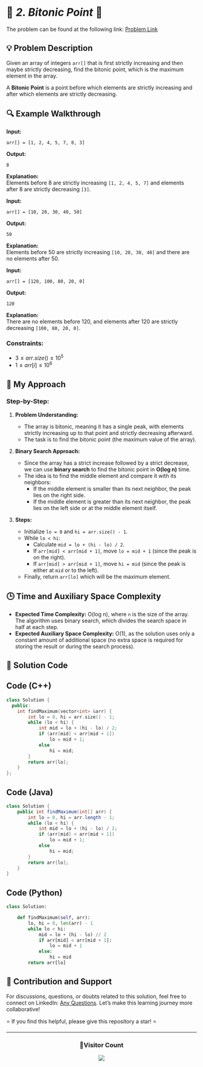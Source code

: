 # 🚀 _2. Bitonic Point_ 🧠

The problem can be found at the following link: [Problem Link](https://www.geeksforgeeks.org/batch/gfg-160-problems/track/searching-bonus-problems/problem/maximum-value-in-a-bitonic-array3001)


## 💡 **Problem Description**

Given an array of integers `arr[]` that is first strictly increasing and then maybe strictly decreasing, find the bitonic point, which is the maximum element in the array.

A **Bitonic Point** is a point before which elements are strictly increasing and after which elements are strictly decreasing.

## 🔍 Example Walkthrough

**Input:**
```
arr[] = [1, 2, 4, 5, 7, 8, 3]
```
**Output:**
```
8
```
**Explanation:**  
Elements before 8 are strictly increasing `[1, 2, 4, 5, 7]` and elements after 8 are strictly decreasing `[3]`.

**Input:**
```
arr[] = [10, 20, 30, 40, 50]
```
**Output:**
```
50
```
**Explanation:**  
Elements before 50 are strictly increasing `[10, 20, 30, 40]` and there are no elements after 50.

**Input:**
```
arr[] = [120, 100, 80, 20, 0]
```
**Output:**
```
120
```
**Explanation:**  
There are no elements before 120, and elements after 120 are strictly decreasing `[100, 80, 20, 0]`.



### Constraints:
- $3 \leq arr.size() \leq 10^5$
- $1 \leq arr[i] \leq 10^6$



## 🎯 **My Approach**

### Step-by-Step:

1. **Problem Understanding:**
   - The array is bitonic, meaning it has a single peak, with elements strictly increasing up to that point and strictly decreasing afterward.
   - The task is to find the bitonic point (the maximum value of the array).

2. **Binary Search Approach:**
   - Since the array has a strict increase followed by a strict decrease, we can use **binary search** to find the bitonic point in **O(log n)** time.
   - The idea is to find the middle element and compare it with its neighbors:
     - If the middle element is smaller than its next neighbor, the peak lies on the right side.
     - If the middle element is greater than its next neighbor, the peak lies on the left side or at the middle element itself.

3. **Steps:**
   - Initialize `lo = 0` and `hi = arr.size() - 1`.
   - While `lo < hi`:
     - Calculate `mid = lo + (hi - lo) / 2`.
     - If `arr[mid] < arr[mid + 1]`, move `lo = mid + 1` (since the peak is on the right).
     - If `arr[mid] > arr[mid + 1]`, move `hi = mid` (since the peak is either at `mid` or to the left).
   - Finally, return `arr[lo]` which will be the maximum element.



## 🕒 **Time and Auxiliary Space Complexity**

- **Expected Time Complexity:** O(log n), where `n` is the size of the array. The algorithm uses binary search, which divides the search space in half at each step.
- **Expected Auxiliary Space Complexity:** O(1), as the solution uses only a constant amount of additional space (no extra space is required for storing the result or during the search process).



## 📝 **Solution Code**

## Code (C++)

```cpp
class Solution {
  public:
    int findMaximum(vector<int> &arr) {
        int lo = 0, hi = arr.size() - 1;
        while (lo < hi) {
            int mid = lo + (hi - lo) / 2;
            if (arr[mid] < arr[mid + 1]) 
                lo = mid + 1; 
            else 
                hi = mid;
        }
        return arr[lo];
    }
};
```



## Code (Java)

```java
class Solution {
    public int findMaximum(int[] arr) {
        int lo = 0, hi = arr.length - 1;
        while (lo < hi) {
            int mid = lo + (hi - lo) / 2;
            if (arr[mid] < arr[mid + 1]) 
                lo = mid + 1;
            else 
                hi = mid;
        }
        return arr[lo];
    }
}
```



## Code (Python)

```python
class Solution:

    def findMaximum(self, arr):
        lo, hi = 0, len(arr) - 1
        while lo < hi:
            mid = lo + (hi - lo) // 2
            if arr[mid] < arr[mid + 1]:
                lo = mid + 1
            else:
                hi = mid
        return arr[lo]
```



## 📢 Contribution and Support

For discussions, questions, or doubts related to this solution, feel free to connect on LinkedIn: [Any Questions](https://www.linkedin.com/in/het-patel-8b110525a/). Let’s make this learning journey more collaborative!

⭐ If you find this helpful, please give this repository a star! ⭐

---

<div align="center">
  <h3><b>📍Visitor Count</b></h3>
</div>

<p align="center">
  <img src="https://profile-counter.glitch.me/Hunterdii/count.svg" />
</p>  

